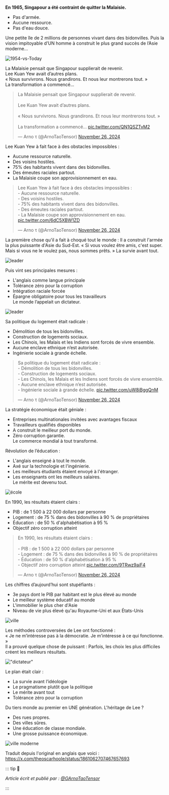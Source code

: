 **En 1965, Singapour a été contraint de quitter la Malaisie.**

- Pas d'armée.
- Aucune ressource.
- Pas d'eau douce.

Une petite île de 2 millions de personnes vivant dans des bidonvilles.
Puis la vision impitoyable d’UN homme à construit le plus grand succès de l’Asie moderne...

![1954-vs-Today](https://pbs.twimg.com/media/GdTA_FhaoAIytWT?format=png)

La Malaisie pensait que Singapour supplierait de revenir.  
Lee Kuan Yew avait d’autres plans.  
« Nous survivrons. Nous grandirons. Et nous leur montrerons tout. »  
La transformation a commencé...

<blockquote class="twitter-tweet" data-media-max-width="560"><p lang="fr" dir="ltr">La Malaisie pensait que Singapour supplierait de revenir. <br><br>Lee Kuan Yew avait d’autres plans. <br><br>« Nous survivrons. Nous grandirons. Et nous leur montrerons tout. » <br><br>La transformation a commencé... <a href="https://t.co/QN1QSZTvM2">pic.twitter.com/QN1QSZTvM2</a></p>&mdash; Arno τ (@ArnoTaoTensor) <a href="https://twitter.com/ArnoTaoTensor/status/1861331247458607288?ref_src=twsrc%5Etfw">November 26, 2024</a></blockquote> <script async src="https://platform.twitter.com/widgets.js" charset="utf-8"></script>

Lee Kuan Yew à fait face à des obstacles impossibles : 
- Aucune ressource naturelle. 
- Des voisins hostiles. 
- 75% des habitants vivent dans des bidonvilles. 
- Des émeutes raciales partout.  
- La Malaisie coupe son approvisionnement en eau.

<blockquote class="twitter-tweet" data-media-max-width="560"><p lang="fr" dir="ltr">Lee Kuan Yew à fait face à des obstacles impossibles : <br>- Aucune ressource naturelle. <br>- Des voisins hostiles. <br>- 75% des habitants vivent dans des bidonvilles. <br>- Des émeutes raciales partout. <br>- La Malaisie coupe son approvisionnement en eau. <a href="https://t.co/6dC5XBW1ZD">pic.twitter.com/6dC5XBW1ZD</a></p>&mdash; Arno τ (@ArnoTaoTensor) <a href="https://twitter.com/ArnoTaoTensor/status/1861331250155536563?ref_src=twsrc%5Etfw">November 26, 2024</a></blockquote> <script async src="https://platform.twitter.com/widgets.js" charset="utf-8"></script>

La première chose qu'il a fait à choqué tout le monde : 
Il a construit l'armée la plus puissante d'Asie du Sud-Est.
« Si vous voulez être amis, c'est super. Mais si vous ne le voulez pas, nous sommes prêts. » 
La survie avant tout.

![leader](https://pbs.twimg.com/media/GdTCrzKaoAAyTWd?format=jpg)

Puis vint ses principales mesures :  
- L'anglais comme langue principale 
- Tolérance zéro pour la corruption 
- Intégration raciale forcée 
- Épargne obligatoire pour tous les travailleurs  
Le monde l’appelait un dictateur.

![leader](https://pbs.twimg.com/media/GdTDjdvaoAU4kmP?format=jpg)

Sa politique du logement était radicale : 
- Démolition de tous les bidonvilles. 
- Construction de logements sociaux.
- Les Chinois, les Malais et les Indiens sont forcés de vivre ensemble. 
- Aucune enclave ethnique n’est autorisée.  
- Ingénierie sociale à grande échelle.

<blockquote class="twitter-tweet" data-media-max-width="560"><p lang="fr" dir="ltr">Sa politique du logement était radicale : <br>- Démolition de tous les bidonvilles. <br>- Construction de logements sociaux.<br>- Les Chinois, les Malais et les Indiens sont forcés de vivre ensemble. <br>- Aucune enclave ethnique n’est autorisée. <br>- Ingénierie sociale à grande échelle. <a href="https://t.co/uW8iBggQnM">pic.twitter.com/uW8iBggQnM</a></p>&mdash; Arno τ (@ArnoTaoTensor) <a href="https://twitter.com/ArnoTaoTensor/status/1861331258812571950?ref_src=twsrc%5Etfw">November 26, 2024</a></blockquote> <script async src="https://platform.twitter.com/widgets.js" charset="utf-8"></script>

La stratégie économique était géniale :  
- Entreprises multinationales invitées avec avantages fiscaux  
- Travailleurs qualifiés disponibles  
- A construit le meilleur port du monde. 
- Zéro corruption garantie.  
Le commerce mondial à tout transformé.

Révolution de l’éducation :  
- L'anglais enseigné à tout le monde. 
- Axé sur la technologie et l'ingénierie. 
- Les meilleurs étudiants étaient envoyé à l'étranger. 
- Les enseignants ont les meilleurs salaires.  
Le mérite est devenu tout.

![école](https://pbs.twimg.com/media/GdTFIMbaoAE8kY2?format=png)

En 1990, les résultats étaient clairs :
- PIB : de 1 500 à 22 000 dollars par personne  
- Logement : de 75 % dans des bidonvilles à 90 % de propriétaires  
- Éducation : de 50 % d'alphabétisation à 95 %  
- Objectif zéro corruption atteint

<blockquote class="twitter-tweet" data-media-max-width="560"><p lang="fr" dir="ltr">En 1990, les résultats étaient clairs : <br><br>- PIB : de 1 500 à 22 000 dollars par personne <br>- Logement : de 75 % dans des bidonvilles à 90 % de propriétaires <br>- Éducation : de 50 % d&#39;alphabétisation à 95 % <br>- Objectif zéro corruption atteint <a href="https://t.co/9TRwz9aiF4">pic.twitter.com/9TRwz9aiF4</a></p>&mdash; Arno τ (@ArnoTaoTensor) <a href="https://twitter.com/ArnoTaoTensor/status/1861331266383290875?ref_src=twsrc%5Etfw">November 26, 2024</a></blockquote> <script async src="https://platform.twitter.com/widgets.js" charset="utf-8"></script>

Les chiffres d’aujourd’hui sont stupéfiants :  
- 3e pays dont le PIB par habitant est le plus élevé au monde  
- Le meilleur système éducatif au monde  
- L'immobilier le plus cher d'Asie  
- Niveau de vie plus élevé qu'au Royaume-Uni et aux États-Unis

![ville](https://pbs.twimg.com/media/GdTFyL6aYAAq6tR?format=jpg)

Les méthodes controversées de Lee ont fonctionné :  
« Je ne m’intéresse pas à la démocratie. Je m’intéresse à ce qui fonctionne. »  
Il a prouvé quelque chose de puissant :  Parfois, les choix les plus difficiles créent les meilleurs résultats.

!["dictateur"](https://pbs.twimg.com/media/GdTGOL2aoAMSWVO?format=jpg)

Le plan était clair :  
- La survie avant l’idéologie 
- Le pragmatisme plutôt que la politique 
- Le mérite avant tout 
- Tolérance zéro pour la corruption

Du tiers monde au premier en UNE génération. 
L'héritage de Lee ? 
- Des rues propres.  
- Des villes sûres.  
- Une éducation de classe mondiale.  
- Une grosse puissance économique.

![ville moderne](https://pbs.twimg.com/media/GdTGwdPasAAoldd?format=jpg)

Traduit depuis l'original en anglais que voici : https://x.com/theoscarhoole/status/1861062707467657693

::: tip 📰

*Article écrit et publié par : [@GArnoTaoTensor](https://x.com/ArnoTaoTensor/status/1861331244497412101)*

:::